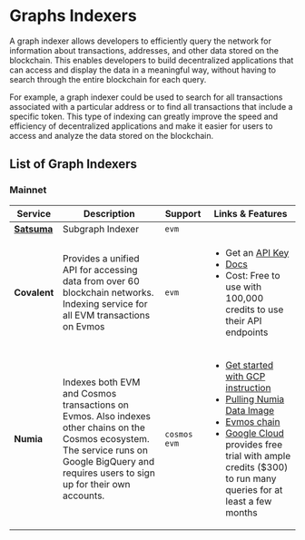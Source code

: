 # Graphs Indexers

A graph indexer allows developers to efficiently query the network for information about transactions, addresses, and
other data stored on the blockchain. This enables developers to build decentralized applications that can access and
display the data in a meaningful way, without having to search through the entire blockchain for each query.

For example, a graph indexer could be used to search for all transactions associated with a particular address or to
find all transactions that include a specific token. This type of indexing can greatly improve the speed and efficiency
of decentralized applications and make it easier for users to access and analyze the data stored on the blockchain.

## List of Graph Indexers
### Mainnet

| Service      | Description                                                                                                                                                                                     | Support        | Links & Features                                                                                                                                                                                                                                                                                                                                                                                                                      |
| ------------ | ----------------------------------------------------------------------------------------------------------------------------------------------------------------------------------------------- | -------------- | ------------------------------------------------------------------------------------------------------------------------------------------------------------------------------------------------------------------------------------------------------------------------------------------------------------------------------------------------------------------------------------------------------------------------------------- |
| **[Satsuma](https://www.satsuma.xyz/)** | Subgraph Indexer                                                              | `evm`          |                                                                                                                                                                                                     |
| **Covalent** | Provides a unified API for accessing data from over 60 blockchain networks. Indexing service for all EVM transactions on Evmos                                                                  | `evm`          | <ul><li>Get an [API Key](https://www.covalenthq.com/platform/#/auth/register/)</li><li>[Docs](https://www.covalenthq.com/docs/api/#/0/0/USD/1)</li><li>Cost: Free to use with 100,000 credits to use their API endpoints</li></ul>                                                                                                                                                                                                    |
| **Numia**    | Indexes both EVM and Cosmos transactions on Evmos. Also indexes other chains on the Cosmos ecosystem. The service runs on Google BigQuery and requires users to sign up for their own accounts. | `cosmos` `evm` | <ul><li>[Get started with GCP instruction](https://docs.numia.xyz/using-numia/getting-started-with-gcp)</li><li>[Pulling Numia Data Image](https://docs.numia.xyz/using-numia/querying-numia-datasets)</li><li>[Evmos chain](https://docs.numia.xyz/using-numia/chains/evmos)</li><li>[Google Cloud](https://cloud.google.com/) provides free trial with ample credits ($300) to run many queries for at least a few months</li></ul> |
